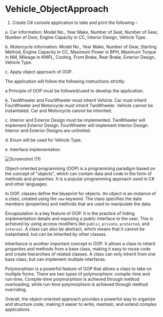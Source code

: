 # Vehicle_ObjectApproach

1. Create C# console application to take and print the following –

a. Car information: Model No., Year Make, Number of Seat, Number of Gear, Number of Door, Engine Capacity in CC, Interior Design, Vehicle Type.

b. Motorcycle information: Model No., Year Make, Number of Gear, Starting Method, Engine Capacity in CC, Maximum Power in BPH, Maximum Torque in NM, Mileage in KMPL, Cooling, Front Brake, Rear Brake, Exterior Design, Vehicle Type.

c. Apply object approach of OOP.

 The application will follow the following instructions strictly:

a.Principle of OOP must be followed/used to develop the application.

b. TwoWheeler and FourWheeler must inherit Vehicle. Car must inherit FourWheeler and Motorcycle must inherit TwoWheeler. Vehicle cannot be instantiated. Car and Motorcycle cannot be inherited.

c. Interior and Exterior Design must be implemented. TwoWheeler will implement Exterior Design. FourWheeler will implement Interior Design. Interior and Exterior Designs are unlimited.

d. Enum will be used for Vehicle Type.

e. Interface implementation


![Screenshot (11)](https://github.com/alif-dot/Vehicle_ObjectApproach/assets/62230465/5f1b907e-24e0-47f1-9c1e-1632f3e95358)

Object-oriented programming (OOP) is a programming paradigm based on the concept of "objects", which can contain data and code in the form of methods and properties. It is a popular programming approach used in C# and other languages.

In OOP, classes define the blueprint for objects. An object is an instance of a class, created using the `new` keyword. The class specifies the data members (properties) and methods that are used to manipulate the data.

Encapsulation is a key feature of OOP. It is the practice of hiding implementation details and exposing a public interface to the user. This is achieved by using access modifiers like `public`, `private`, `protected`, and `internal`. A class can also be abstract, which means that it cannot be instantiated, but can be inherited by other classes.

Inheritance is another important concept in OOP. It allows a class to inherit properties and methods from a base class, making it easy to reuse code and create hierarchies of related classes. A class can only inherit from one base class, but can implement multiple interfaces.

Polymorphism is a powerful feature of OOP that allows a class to take on multiple forms. There are two types of polymorphism: compile-time and run-time. Compile-time polymorphism is achieved through method overloading, while run-time polymorphism is achieved through method overriding.

Overall, the object-oriented approach provides a powerful way to organize and structure code, making it easier to write, maintain, and extend complex applications.
